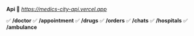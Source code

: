 **Api 💨** *https://medics-city-api.vercel.app*

✅ **/doctor**
✅ **/appointment**
✅ **/drugs**
✅ **/orders**
✅ **/chats**
✅ **/hospitals**
✅ **/ambulance**
